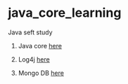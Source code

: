 # java_core_learning

Java seft study 

1. Java core [here](https://github.com/colenhuttran/java_core_learning/tree/master/JavaCoreLearning)

2. Log4j [here](https://github.com/colenhuttran/java_core_learning/tree/master/log4j_demo)

3. Mongo DB [here](https://github.com/colenhuttran/java_core_learning/tree/master/mongodb_demo)
